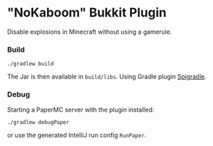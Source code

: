 # "NoKaboom" Bukkit Plugin

Disable explosions in Minecraft without using a gamerule.

### Build

```shell
./gradlew build
```

The Jar is then available in `build/libs`. Using Gradle plugin [Spigradle](https://github.com/spigradle/spigradle).

### Debug

Starting a PaperMC server with the plugin installed: 

```shell
./gradlew debugPaper
```

or use the generated IntelliJ run config `RunPaper`.
